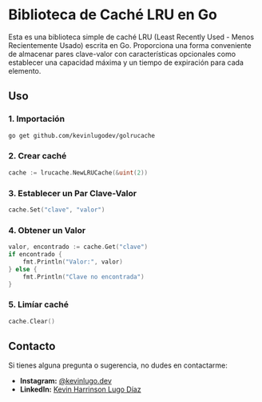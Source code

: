 # Biblioteca de Caché LRU en Go

Esta es una biblioteca simple de caché LRU (Least Recently Used - Menos Recientemente Usado) escrita en Go. Proporciona
una forma conveniente de almacenar pares clave-valor con características opcionales como establecer una capacidad máxima
y un tiempo de expiración para cada elemento.

## Uso

### 1. Importación

```bash
go get github.com/kevinlugodev/golrucache
```

### 2. Crear caché
```go
cache := lrucache.NewLRUCache(&uint(2))
```

### 3. Establecer un Par Clave-Valor
```go
cache.Set("clave", "valor")
```

### 4. Obtener un Valor
```go
valor, encontrado := cache.Get("clave")
if encontrado {
    fmt.Println("Valor:", valor)
} else {
    fmt.Println("Clave no encontrada")
}
```

### 5. Limíar caché
```go
cache.Clear()
```

## Contacto

Si tienes alguna pregunta o sugerencia, no dudes en contactarme:

- **Instagram:** [@kevinlugo.dev](https://www.instagram.com/kevinlugo.dev?theme=dark)
- **LinkedIn:** [Kevin Harrinson Lugo Díaz](https://www.linkedin.com/in/kevinlugodiaz)